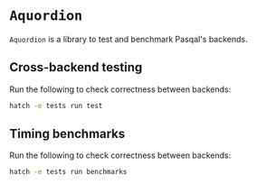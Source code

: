 # `Aquordion`

`Aquordion` is a library to test and benchmark Pasqal's backends.


## Cross-backend testing

Run the following to check correctness between backends:

```bash
hatch -e tests run test
```

## Timing benchmarks

Run the following to check correctness between backends:

```bash
hatch -e tests run benchmarks
```
